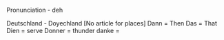Pronunciation - deh

Deutschland - Doyechland [No article for places]
Dann = Then
Das = That
Dien = serve
Donner = thunder
danke = 